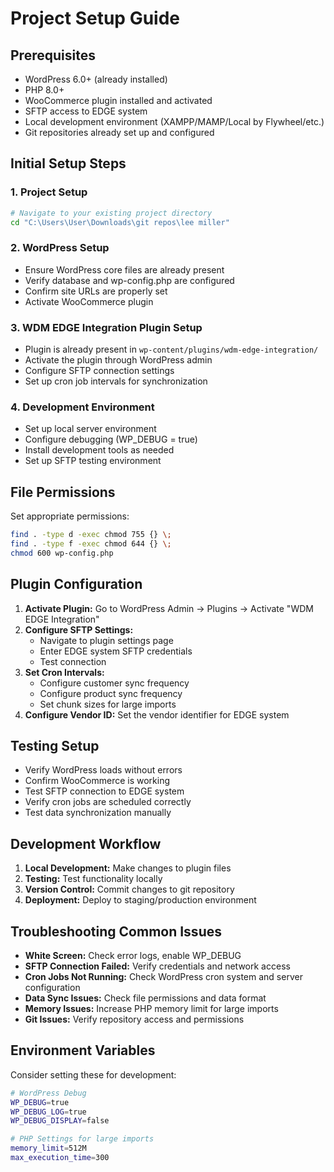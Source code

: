 # Project Setup Guide

## Prerequisites
- WordPress 6.0+ (already installed)
- PHP 8.0+
- WooCommerce plugin installed and activated
- SFTP access to EDGE system
- Local development environment (XAMPP/MAMP/Local by Flywheel/etc.)
- Git repositories already set up and configured

## Initial Setup Steps

### 1. Project Setup
```bash
# Navigate to your existing project directory
cd "C:\Users\User\Downloads\git repos\lee miller"
```

### 2. WordPress Setup
- Ensure WordPress core files are already present
- Verify database and wp-config.php are configured
- Confirm site URLs are properly set
- Activate WooCommerce plugin

### 3. WDM EDGE Integration Plugin Setup
- Plugin is already present in `wp-content/plugins/wdm-edge-integration/`
- Activate the plugin through WordPress admin
- Configure SFTP connection settings
- Set up cron job intervals for synchronization

### 4. Development Environment
- Set up local server environment
- Configure debugging (WP_DEBUG = true)
- Install development tools as needed
- Set up SFTP testing environment

## File Permissions
Set appropriate permissions:
```bash
find . -type d -exec chmod 755 {} \;
find . -type f -exec chmod 644 {} \;
chmod 600 wp-config.php
```

## Plugin Configuration
1. **Activate Plugin:** Go to WordPress Admin → Plugins → Activate "WDM EDGE Integration"
2. **Configure SFTP Settings:** 
   - Navigate to plugin settings page
   - Enter EDGE system SFTP credentials
   - Test connection
3. **Set Cron Intervals:**
   - Configure customer sync frequency
   - Configure product sync frequency
   - Set chunk sizes for large imports
4. **Configure Vendor ID:** Set the vendor identifier for EDGE system

## Testing Setup
- Verify WordPress loads without errors
- Confirm WooCommerce is working
- Test SFTP connection to EDGE system
- Verify cron jobs are scheduled correctly
- Test data synchronization manually

## Development Workflow
1. **Local Development:** Make changes to plugin files
2. **Testing:** Test functionality locally
3. **Version Control:** Commit changes to git repository
4. **Deployment:** Deploy to staging/production environment

## Troubleshooting Common Issues
- **White Screen:** Check error logs, enable WP_DEBUG
- **SFTP Connection Failed:** Verify credentials and network access
- **Cron Jobs Not Running:** Check WordPress cron system and server configuration
- **Data Sync Issues:** Check file permissions and data format
- **Memory Issues:** Increase PHP memory limit for large imports
- **Git Issues:** Verify repository access and permissions

## Environment Variables
Consider setting these for development:
```bash
# WordPress Debug
WP_DEBUG=true
WP_DEBUG_LOG=true
WP_DEBUG_DISPLAY=false

# PHP Settings for large imports
memory_limit=512M
max_execution_time=300
``` 
